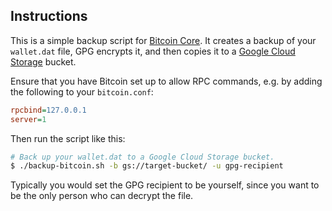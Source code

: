 ## Instructions

This is a simple backup script
for [Bitcoin Core](https://bitcoin.org/en/download). It creates a backup of your
`wallet.dat` file, GPG encrypts it, and then copies it to
a [Google Cloud Storage](https://cloud.google.com/storage/) bucket.

Ensure that you have Bitcoin set up to allow RPC commands, e.g. by adding the
following to your `bitcoin.conf`:

```ini
rpcbind=127.0.0.1
server=1
```

Then run the script like this:

```bash
# Back up your wallet.dat to a Google Cloud Storage bucket.
$ ./backup-bitcoin.sh -b gs://target-bucket/ -u gpg-recipient
```

Typically you would set the GPG recipient to be yourself, since you want to be
the only person who can decrypt the file.
